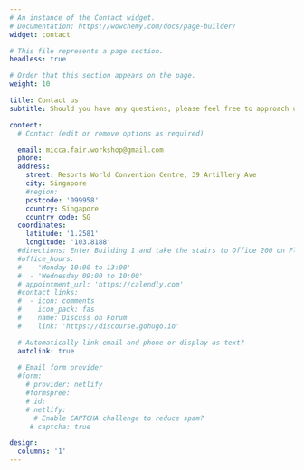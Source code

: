 ```yaml
---
# An instance of the Contact widget.
# Documentation: https://wowchemy.com/docs/page-builder/
widget: contact

# This file represents a page section.
headless: true

# Order that this section appears on the page.
weight: 10

title: Contact us
subtitle: Should you have any questions, please feel free to approach us via email.  

content:
  # Contact (edit or remove options as required)

  email: micca.fair.workshop@gmail.com
  phone: 
  address: 
    street: Resorts World Convention Centre, 39 Artillery Ave
    city: Singapore
    #region: 
    postcode: '099958'
    country: Singapore
    country_code: SG
  coordinates:
    latitude: '1.2581'
    longitude: '103.8188'
  #directions: Enter Building 1 and take the stairs to Office 200 on Floor 2
  #office_hours:
  #  - 'Monday 10:00 to 13:00'
  #  - 'Wednesday 09:00 to 10:00'
  # appointment_url: 'https://calendly.com'
  #contact_links:
  #  - icon: comments
  #    icon_pack: fas
  #    name: Discuss on Forum
  #    link: 'https://discourse.gohugo.io'

  # Automatically link email and phone or display as text?
  autolink: true
  
  # Email form provider
  #form:
    # provider: netlify
    #formspree:
    # id:
    # netlify:
      # Enable CAPTCHA challenge to reduce spam?
     # captcha: true

design:
  columns: '1'
---
```


